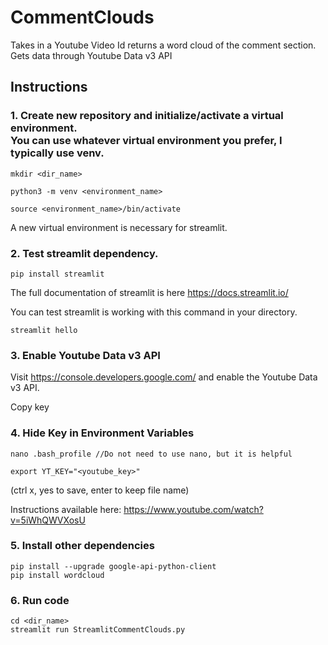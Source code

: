 # CommentClouds
Takes in a Youtube Video Id returns a word cloud of the comment section. Gets data through Youtube Data v3 API

## Instructions

### 1. Create new repository and initialize/activate a virtual environment. <br /> You can use whatever virtual environment you prefer, I typically use venv.

```
mkdir <dir_name>

python3 -m venv <environment_name>

source <environment_name>/bin/activate  
```

A new virtual environment is necessary for streamlit.

### 2. Test streamlit dependency.

```
pip install streamlit
```

The full documentation of streamlit is here https://docs.streamlit.io/

You can test streamlit is working with this command in your directory.

```
streamlit hello
```

### 3. Enable Youtube Data v3 API

Visit https://console.developers.google.com/ and enable the Youtube Data v3 API.

Copy key

### 4. Hide Key in Environment Variables

```
nano .bash_profile //Do not need to use nano, but it is helpful

export YT_KEY="<youtube_key>"
```
(ctrl x, yes to save, enter to keep file name)

Instructions available here: https://www.youtube.com/watch?v=5iWhQWVXosU


### 5. Install other dependencies

```
pip install --upgrade google-api-python-client
pip install wordcloud
```

### 6. Run code

```
cd <dir_name>
streamlit run StreamlitCommentClouds.py
```
